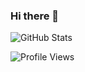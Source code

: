 ### Hi there 👋

![GitHub Stats](https://github-readme-stats.vercel.app/api?username=jalilverdiyev&theme=radical)


![Profile Views](https://komarev.com/ghpvc/?username=jalilverdiyev&color=green)
